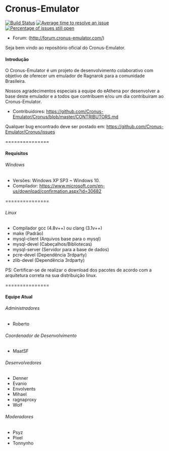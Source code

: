 Cronus-Emulator
===============

[![Build Status](https://travis-ci.org/Cronus-Emulator/Cronus.png?branch=master)](https://travis-ci.org/Cronus-Emulator/Cronus) [![Average time to resolve an issue](http://isitmaintained.com/badge/resolution/cronus-emulator/cronus.svg)](http://isitmaintained.com/project/cronus-emulator/cronus "Average time to resolve an issue") [![Percentage of issues still open](http://isitmaintained.com/badge/open/cronus-emulator/cronus.svg)](http://isitmaintained.com/project/cronus-emulator/cronus "Percentage of issues still open")

* Forum: (http://forum.cronus-emulator.com/)

Seja bem vindo ao repositório oficial do Cronus-Emulator.


#### Introdução
O Cronus-Emulator é um projeto de desenvolvimento colaborativo com objetivo de oferecer um emulador de Ragnarok para
a comunidade Brasileira.

Nossos agradecimentos especiais a equipe do eAthena por desenvolver a base deste emulador e a todos que contribuem e/ou um dia contribuiram ao Cronus-Emulator.
- Contribuidores: https://github.com/Cronus-Emulator/Cronus/blob/master/CONTRIBUTORS.md

Qualquer bug encontrado deve ser postado em: https://github.com/Cronus-Emulator/Cronus/issues

===============
#### Requisitos

###### Windows
- Versões: Windows XP SP3 ~ Windows 10.
- Compilador: https://www.microsoft.com/en-us/download/confirmation.aspx?id=30682

===============

###### Linux
 - Compilador gcc (4.8v++) ou clang (3.1v++) 
 - make           (Padrão)
 - mysql-client   (Arquivos base para o mysql)
 - mysql-devel    (Cabeçalhos/Bibliotecas)
 - mysql-server   (Servidor para a base de dados)
 - pcre-devel     (Dependência 3rdparty)
 - zlib-devel     (Dependência 3rdparty)
 
PS: Certificar-se de realizar o download dos pacotes de acordo com a arquitetura correta na sua distribuição linux.

===============
#### Equipe Atual

###### Administradores

- Roberto

###### Coordenador de Desenvolvimento

- MaatSF

###### Desenvolvedores

- Denner
- Evanio
- Envolvents
- Mihael
- ragnaproxy
- Wolf

###### Moderadores

- Psyz
- Pixel
- Tonnynho

